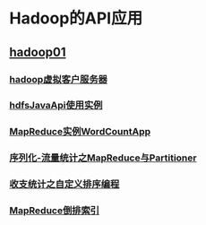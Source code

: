 # Hadoop的API应用

## [hadoop01](https://github.com/sunnyandgood/BigData/tree/master/Hadoop%E7%9A%84API%E5%BA%94%E7%94%A8/hadoop01)

### [hadoop虚拟客户服务器](https://github.com/sunnyandgood/BigData/blob/master/Hadoop%E7%9A%84API%E5%BA%94%E7%94%A8/hadoop01/hadoop%E8%99%9A%E6%8B%9F%E5%AE%A2%E6%88%B7%E6%9C%8D%E5%8A%A1%E7%AB%AF.md)
### [hdfsJavaApi使用实例](https://github.com/sunnyandgood/BigData/blob/master/Hadoop%E7%9A%84API%E5%BA%94%E7%94%A8/hadoop01/hdfsJavaApi%E4%BD%BF%E7%94%A8%E5%AE%9E%E4%BE%8B.md)
### [MapReduce实例WordCountApp](https://github.com/sunnyandgood/BigData/blob/master/Hadoop%E7%9A%84API%E5%BA%94%E7%94%A8/hadoop01/MapReduce%E5%AE%9E%E4%BE%8BWordCountApp.md)
### [序列化-流量统计之MapReduce与Partitioner](https://github.com/sunnyandgood/BigData/blob/master/Hadoop%E7%9A%84API%E5%BA%94%E7%94%A8/hadoop01/%E6%B5%81%E9%87%8F%E7%BB%9F%E8%AE%A1%E4%B9%8BMapReduce%E4%B8%8EPartitioner.md)
### [收支统计之自定义排序编程](https://github.com/sunnyandgood/BigData/blob/master/Hadoop%E7%9A%84API%E5%BA%94%E7%94%A8/hadoop01/%E6%94%B6%E6%94%AF%E7%BB%9F%E8%AE%A1%E4%B9%8B%E8%87%AA%E5%AE%9A%E4%B9%89%E6%8E%92%E5%BA%8F%E7%BC%96%E7%A8%8B.md)
### [MapReduce倒排索引](https://github.com/sunnyandgood/BigData/blob/master/Hadoop的API应用/hadoop01/MapReduce倒排索引.md)
